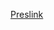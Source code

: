 [Preslink](https://docs.google.com/presentation/d/1Lv7w1bsE3EJjIxLFFXJlzw7INAUCPTyBT2519ENBb_g/edit#slide=id.g33fade6c8_20)
